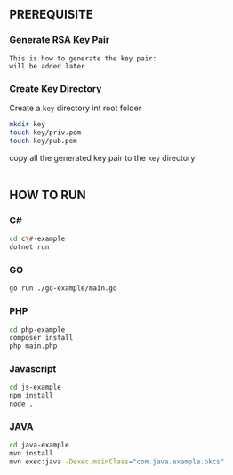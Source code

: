 ## PREREQUISITE
### Generate RSA Key Pair
    This is how to generate the key pair:
    will be added later
### Create Key Directory
Create a `key` directory int root folder
<br>

``` bash
mkdir key
touch key/priv.pem
touch key/pub.pem
```

copy all the generated key pair to the `key` directory
<br>
<br>

## HOW TO RUN
### C#
``` bash
cd c\#-example
dotnet run
```

### GO
``` bash
go run ./go-example/main.go
```

### PHP 
``` bash
cd php-example
composer install 
php main.php  
```

### Javascript
```bash
cd js-example
npm install
node .
```

### JAVA
```bash
cd java-example
mvn install
mvn exec:java -Dexec.mainClass="com.java.example.pkcs"
```

